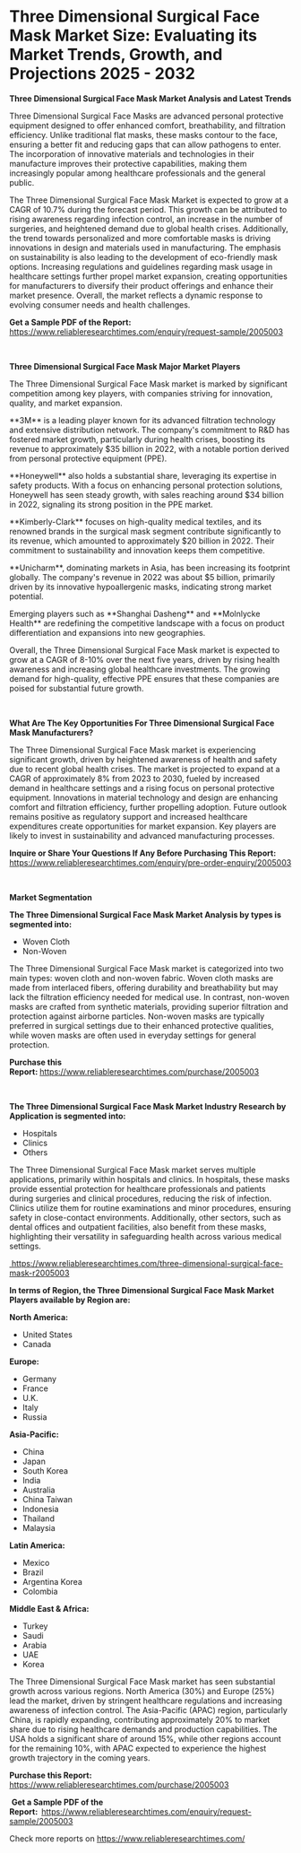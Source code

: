 <p><h1>Three Dimensional Surgical Face Mask Market Size: Evaluating its Market Trends, Growth, and Projections 2025 - 2032</h1></p><p><strong>Three Dimensional Surgical Face Mask Market Analysis and Latest Trends</strong></p>
<p><p>Three Dimensional Surgical Face Masks are advanced personal protective equipment designed to offer enhanced comfort, breathability, and filtration efficiency. Unlike traditional flat masks, these masks contour to the face, ensuring a better fit and reducing gaps that can allow pathogens to enter. The incorporation of innovative materials and technologies in their manufacture improves their protective capabilities, making them increasingly popular among healthcare professionals and the general public.</p><p>The Three Dimensional Surgical Face Mask Market is expected to grow at a CAGR of 10.7% during the forecast period. This growth can be attributed to rising awareness regarding infection control, an increase in the number of surgeries, and heightened demand due to global health crises. Additionally, the trend towards personalized and more comfortable masks is driving innovations in design and materials used in manufacturing. The emphasis on sustainability is also leading to the development of eco-friendly mask options. Increasing regulations and guidelines regarding mask usage in healthcare settings further propel market expansion, creating opportunities for manufacturers to diversify their product offerings and enhance their market presence. Overall, the market reflects a dynamic response to evolving consumer needs and health challenges.</p></p>
<p><strong>Get a Sample PDF of the Report:&nbsp;</strong> <a href="https://www.reliableresearchtimes.com/enquiry/request-sample/2005003?utm_campaign=3358&utm_medium=2&utm_source=Github&utm_content=ia&utm_term=29032025&utm_id=three-dimensional-surgical-face-mask">https://www.reliableresearchtimes.com/enquiry/request-sample/2005003</a></p>
<p>&nbsp;</p>
<p><strong>Three Dimensional Surgical Face Mask Major Market Players</strong></p>
<p><p>The Three Dimensional Surgical Face Mask market is marked by significant competition among key players, with companies striving for innovation, quality, and market expansion. </p><p>**3M** is a leading player known for its advanced filtration technology and extensive distribution network. The company's commitment to R&D has fostered market growth, particularly during health crises, boosting its revenue to approximately $35 billion in 2022, with a notable portion derived from personal protective equipment (PPE).</p><p>**Honeywell** also holds a substantial share, leveraging its expertise in safety products. With a focus on enhancing personal protection solutions, Honeywell has seen steady growth, with sales reaching around $34 billion in 2022, signaling its strong position in the PPE market.</p><p>**Kimberly-Clark** focuses on high-quality medical textiles, and its renowned brands in the surgical mask segment contribute significantly to its revenue, which amounted to approximately $20 billion in 2022. Their commitment to sustainability and innovation keeps them competitive.</p><p>**Unicharm**, dominating markets in Asia, has been increasing its footprint globally. The company's revenue in 2022 was about $5 billion, primarily driven by its innovative hypoallergenic masks, indicating strong market potential.</p><p>Emerging players such as **Shanghai Dasheng** and **Molnlycke Health** are redefining the competitive landscape with a focus on product differentiation and expansions into new geographies. </p><p>Overall, the Three Dimensional Surgical Face Mask market is expected to grow at a CAGR of 8-10% over the next five years, driven by rising health awareness and increasing global healthcare investments. The growing demand for high-quality, effective PPE ensures that these companies are poised for substantial future growth.</p></p>
<p>&nbsp;</p>
<p><strong>What Are The Key Opportunities For Three Dimensional Surgical Face Mask Manufacturers?</strong></p>
<p><p>The Three Dimensional Surgical Face Mask market is experiencing significant growth, driven by heightened awareness of health and safety due to recent global health crises. The market is projected to expand at a CAGR of approximately 8% from 2023 to 2030, fueled by increased demand in healthcare settings and a rising focus on personal protective equipment. Innovations in material technology and design are enhancing comfort and filtration efficiency, further propelling adoption. Future outlook remains positive as regulatory support and increased healthcare expenditures create opportunities for market expansion. Key players are likely to invest in sustainability and advanced manufacturing processes.</p></p>
<p><strong>Inquire or Share Your Questions If Any Before Purchasing This Report:</strong> <a href="https://www.reliableresearchtimes.com/enquiry/pre-order-enquiry/2005003?utm_campaign=3358&utm_medium=2&utm_source=Github&utm_content=ia&utm_term=29032025&utm_id=three-dimensional-surgical-face-mask">https://www.reliableresearchtimes.com/enquiry/pre-order-enquiry/2005003</a></p>
<p>&nbsp;</p>
<p><strong>Market Segmentation</strong></p>
<p><strong>The Three Dimensional Surgical Face Mask Market Analysis by types is segmented into:</strong></p>
<p><ul><li>Woven Cloth</li><li>Non-Woven</li></ul></p>
<p><p>The Three Dimensional Surgical Face Mask market is categorized into two main types: woven cloth and non-woven fabric. Woven cloth masks are made from interlaced fibers, offering durability and breathability but may lack the filtration efficiency needed for medical use. In contrast, non-woven masks are crafted from synthetic materials, providing superior filtration and protection against airborne particles. Non-woven masks are typically preferred in surgical settings due to their enhanced protective qualities, while woven masks are often used in everyday settings for general protection.</p></p>
<p><strong>Purchase this Report:&nbsp;</strong><a href="https://www.reliableresearchtimes.com/purchase/2005003?utm_campaign=3358&utm_medium=2&utm_source=Github&utm_content=ia&utm_term=29032025&utm_id=three-dimensional-surgical-face-mask">https://www.reliableresearchtimes.com/purchase/2005003</a></p>
<p>&nbsp;</p>
<p><strong>The Three Dimensional Surgical Face Mask Market Industry Research by Application is segmented into:</strong></p>
<p><ul><li>Hospitals</li><li>Clinics</li><li>Others</li></ul></p>
<p><p>The Three Dimensional Surgical Face Mask market serves multiple applications, primarily within hospitals and clinics. In hospitals, these masks provide essential protection for healthcare professionals and patients during surgeries and clinical procedures, reducing the risk of infection. Clinics utilize them for routine examinations and minor procedures, ensuring safety in close-contact environments. Additionally, other sectors, such as dental offices and outpatient facilities, also benefit from these masks, highlighting their versatility in safeguarding health across various medical settings.</p></p>
<p><a href="https://www.reliableresearchtimes.com/three-dimensional-surgical-face-mask-r2005003?utm_campaign=3358&utm_medium=2&utm_source=Github&utm_content=ia&utm_term=29032025&utm_id=three-dimensional-surgical-face-mask">&nbsp;https://www.reliableresearchtimes.com/three-dimensional-surgical-face-mask-r2005003</a></p>
<p><strong>In terms of Region, the Three Dimensional Surgical Face Mask Market Players available by Region are:</strong></p>
<p>
    <p> <strong> North America: </strong>
        <ul>
            <li>United States</li>
            <li>Canada</li>
        </ul>
        </p> 
    <p> <strong> Europe: </strong>
        <ul>
            <li>Germany</li>
            <li>France</li>
            <li>U.K.</li>
            <li>Italy</li>
            <li>Russia</li>
        </ul>
        </p> 
    <p> <strong> Asia-Pacific: </strong>
        <ul>
            <li>China</li>
            <li>Japan</li>
            <li>South Korea</li>
            <li>India</li>
            <li>Australia</li>
            <li>China Taiwan</li>
            <li>Indonesia</li>
            <li>Thailand</li>
            <li>Malaysia</li>
        </ul>
        </p> 
    <p> <strong> Latin America: </strong>
        <ul>
            <li>Mexico</li>
            <li>Brazil</li>
            <li>Argentina Korea</li>
            <li>Colombia</li>
        </ul>
        </p> 
    <p> <strong> Middle East & Africa: </strong>
        <ul>
            <li>Turkey</li>
            <li>Saudi</li>
            <li>Arabia</li>
            <li>UAE</li>
            <li>Korea</li>
        </ul>
    </p>
    </p>
<p><p>The Three Dimensional Surgical Face Mask market has seen substantial growth across various regions. North America (30%) and Europe (25%) lead the market, driven by stringent healthcare regulations and increasing awareness of infection control. The Asia-Pacific (APAC) region, particularly China, is rapidly expanding, contributing approximately 20% to market share due to rising healthcare demands and production capabilities. The USA holds a significant share of around 15%, while other regions account for the remaining 10%, with APAC expected to experience the highest growth trajectory in the coming years.</p></p>
<p><strong>Purchase this Report: </strong><a href="https://www.reliableresearchtimes.com/purchase/2005003?utm_campaign=3358&utm_medium=2&utm_source=Github&utm_content=ia&utm_term=29032025&utm_id=three-dimensional-surgical-face-mask">https://www.reliableresearchtimes.com/purchase/2005003</a></p>
<p>&nbsp;<strong>Get a Sample PDF of the Report:&nbsp;&nbsp;</strong><a href="https://www.reliableresearchtimes.com/enquiry/request-sample/2005003?utm_campaign=3358&utm_medium=2&utm_source=Github&utm_content=ia&utm_term=29032025&utm_id=three-dimensional-surgical-face-mask">https://www.reliableresearchtimes.com/enquiry/request-sample/2005003</a></p>
<p><strong></strong></p>
<p>Check more reports on <a href="https://www.reliableresearchtimes.com/?utm_campaign=3358&utm_medium=2&utm_source=Github&utm_content=ia&utm_term=29032025&utm_id=three-dimensional-surgical-face-mask">https://www.reliableresearchtimes.com/</a></p>